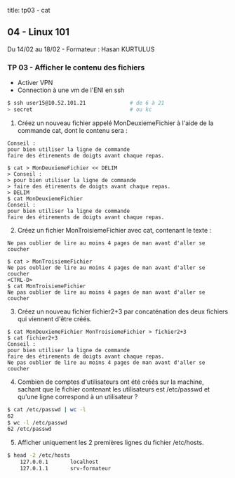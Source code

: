 title: tp03 - cat

## 04 - Linux 101
Du 14/02 au 18/02 - Formateur : Hasan KURTULUS  

### TP 03 - Afficher le contenu des fichiers

- Activer VPN
- Connection à une vm de l'ENI en ssh 
```sh
$ ssh user15@10.52.101.21              # de 6 à 21
> secret                               # ou kc
```

1. Créez un nouveau fichier appelé MonDeuxiemeFichier à l'aide de la commande cat, dont le
contenu sera :

```
Conseil :
pour bien utiliser la ligne de commande
faire des étirements de doigts avant chaque repas.
```

```
$ cat > MonDeuxiemeFichier << DELIM
> Conseil :
> pour bien utiliser la ligne de commande
> faire des étirements de doigts avant chaque repas.
> DELIM
$ cat MonDeuxiemeFichier 
Conseil :
pour bien utiliser la ligne de commande
faire des étirements de doigts avant chaque repas.
```

2. Créez un fichier MonTroisiemeFichier avec cat, contenant le texte :

```
Ne pas oublier de lire au moins 4 pages de man avant d'aller se coucher
```

```
$ cat > MonTroisiemeFichier
Ne pas oublier de lire au moins 4 pages de man avant d'aller se coucher
<CTRL-D>
$ cat MonTroisiemeFichier 
Ne pas oublier de lire au moins 4 pages de man avant d'aller se coucher
```


3. Créez un nouveau fichier fichier2+3 par concaténation des deux fichiers 
qui viennent d'être créés.

```
$ cat MonDeuxiemeFichier MonTroisiemeFichier > fichier2+3
$ cat fichier2+3 
Conseil :
pour bien utiliser la ligne de commande
faire des étirements de doigts avant chaque repas.
Ne pas oublier de lire au moins 4 pages de man avant d'aller se coucher
```

4. Combien de comptes d'utilisateurs ont été créés sur la machine, sachant que le fichier
contenant les utilisateurs est /etc/passwd et qu'une ligne correspond à un utilisateur ?

```sh
$ cat /etc/passwd | wc -l
62
$ wc -l /etc/passwd
62 /etc/passwd
```

5. Afficher uniquement les 2 premières lignes du fichier /etc/hosts.

```sh
$ head -2 /etc/hosts
	127.0.0.1       localhost
	127.0.1.1       srv-formateur
```


<link rel="stylesheet" type="text/css" href=".ressources/css/bootstrap.min.css">
<link rel="stylesheet" type="text/css" href=".ressources/css/style.css">
